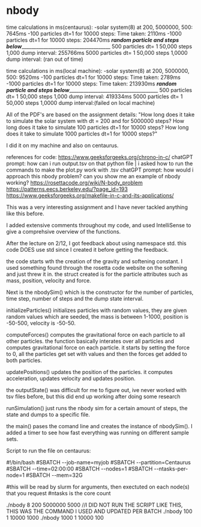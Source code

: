 # nbody
time calculations in ms(centaurus):
-solar system(8) at 200, 5000000, 500: 7645ms
-100 particles dt=1 for 10000 steps: Time taken: 2110ms
-1000 particles dt=1 for 10000 steps: 204470ms
_______random particle and steps below____________________________________________
500 particles dt= 1	50,000 steps 1,000 dump interval: 255766ms
5000 particles dt= 1 50,000 steps 1,0000 dump interval: (ran out of time)



time calculations in ms(local machine):
-solar system(8) at 200, 5000000, 500: 9520ms 
-100 particles dt=1 for 10000 steps: Time taken: 2789ms
-1000 particles dt=1 for 10000 steps: Time taken: 213930ms
_______random particle and steps below____________________________________________
500 particles dt= 1	50,000 steps 1,000 dump interval: 419334ms
5000 particles dt= 1 50,000 steps 1,0000 dump interval:(failed on local machine)


All of the PDF's are based on the assignment details: "How long does it take to simulate the solar system with dt = 200 and for 5000000
 steps? How long does it take to simulate 100 particles dt=1 for 10000 steps? How long does it take to
 simulate 1000 particles dt=1 for 10000 steps?"

 I did it on my machine and also on centaurus.


references for code:
https://www.geeksforgeeks.org/chrono-in-c/
chatGPT prompt: how can i run output.tsv on that python file | i asked how to run the commands to make the plot.py work with .tsv
chatGPT prompt: how would i approach this nbody problem? can you show me an example of nbody working?
https://rosettacode.org/wiki/N-body_problem
https://patterns.eecs.berkeley.edu/?page_id=193
https://www.geeksforgeeks.org/makefile-in-c-and-its-applications/

This was a very interesting assignment and I have never tackled anything like this before.

I added extensive comments throughout my code, and used IntelliSense to give a comprehsive overview of the functions.

After the lecture on 2/12, I got feedback about using namespace std. this code DOES use std since I created it before getting the feedback.

the code starts wth the creation of the gravity and softening constant. I used something found through the rosetta code website on the softening and just threw it in. the struct created is for the particle attributes such as mass, position, velocity and force. 

Next is the nbodySim() which is the constructor for the number of particles, time step, number of steps and the dump state interval.

initializeParticles() initializes particles with random values, they are given random values which are seeded, the mass is between 1-1000, position is -50-500, velocity is -50-50.

computeForces() computes the gravitational force on each particle to all other particles. the function basically interates over all particles and computes gravitational force on each particle. it starts by setting the force to 0, all the particles get set with values and then the forces get added to both particles.

updatePositions() updates the position of the particles. it computes acceleration, updates velocity and updates position.

the outputState() was difficult for me to figure out, ive never worked with tsv files before, but this did end up working after doing some research 

runSimulation() just runs the nbody sim for a certain amount of steps, the state and dumps to a specific file.

the main() pases the comand line and creates the instance of nbodySim(). I added a timer to see how fast everything was running on different sample sets.

Script to run the file on centaurus:

#!/bin/bash
#SBATCH --job-name=myjob
#SBATCH --partition=Centaurus
#SBATCH --time=02:00:00
#SBATCH --nodes=1
#SBATCH --ntasks-per-node=1
#SBATCH --mem=32G

#this will be read by slurm for arguments, then exectuted on each node(s) that you request
#ntasks is the core count

./nbody 8 200 5000000 5000
//I DID NOT RUN THE SCRIPT LIKE THIS, THIS WAS THE COMMAND I USED AND UPDATED PER BATCH
./nbody 100 1 10000 1000 
./nbody 1000 1 10000 100


